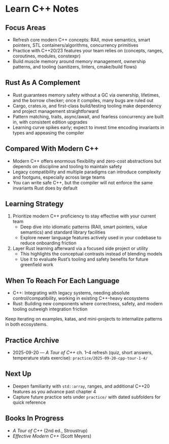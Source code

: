 # Learn C++ Notes

## Focus Areas
- Refresh core modern C++ concepts: RAII, move semantics, smart pointers, STL containers/algorithms, concurrency primitives
- Practice with C++20/23 features your team relies on (concepts, ranges, coroutines, modules, constexpr)
- Build muscle memory around memory management, ownership patterns, and tooling (sanitizers, linters, cmake/build flows)

## Rust As A Complement
- Rust guarantees memory safety without a GC via ownership, lifetimes, and the borrow checker; once it compiles, many bugs are ruled out
- Cargo, crates.io, and first-class build/testing tooling make dependency and project management straightforward
- Pattern matching, traits, async/await, and fearless concurrency are built in, with consistent edition upgrades
- Learning curve spikes early; expect to invest time encoding invariants in types and appeasing the compiler

## Compared With Modern C++
- Modern C++ offers enormous flexibility and zero-cost abstractions but depends on discipline and tooling to maintain safety
- Legacy compatibility and multiple paradigms can introduce complexity and footguns, especially across large teams
- You can write safe C++, but the compiler will not enforce the same invariants Rust does by default

## Learning Strategy
1. Prioritize modern C++ proficiency to stay effective with your current team
   - Deep dive into idiomatic patterns (RAII, smart pointers, value semantics) and standard library facilities
   - Explore newer language features actively used in your codebase to reduce onboarding friction
2. Layer Rust learning afterward via a focused side project or utility
   - This highlights the conceptual contrasts instead of blending models
   - Use it to evaluate Rust’s tooling and safety benefits for future greenfield work

## When To Reach For Each Language
- C++: Integrating with legacy systems, needing absolute control/compatibility, working in existing C++-heavy ecosystems
- Rust: Building new components where correctness, safety, and modern tooling outweigh integration friction

Keep iterating on examples, katas, and mini-projects to internalize patterns in both ecosystems.

## Practice Archive
- 2025-09-20 — *A Tour of C++* ch. 1–4 refresh (quiz, short answers, temperature stats exercise): `practice/2025-09-20-cpp-tour-1-4/`

## Next Up
- Deepen familiarity with `std::array`, ranges, and additional C++20 features as you advance past chapter 4
- Capture future practice sets under `practice/` with dated subfolders for quick reference

## Books In Progress
- *A Tour of C++* (2nd ed., Stroustrup)
- *Effective Modern C++* (Scott Meyers)
